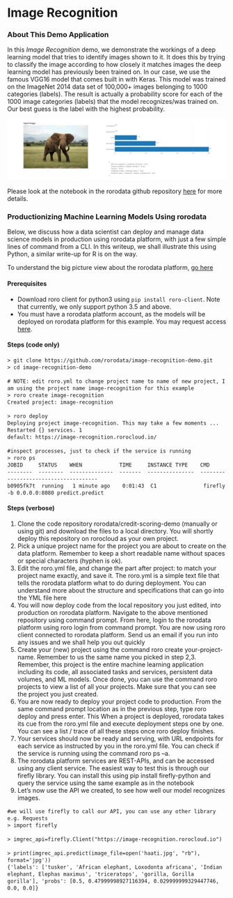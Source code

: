 # Image Recognition

### About This Demo Application
In this *Image Recognition* demo, we demonstrate the workings of a deep learning model that tries to identify images shown to it. It does this by trying to classify the image according to how closely it matches images the deep learning model has previously been trained on. In our case, we use the famous VGG16 model that comes built in with Keras. This model was trained on the ImageNet 2014 data set of 100,000+ images belonging to 1000 categories (labels). The result is actually a probability score for each of the 1000 image categories (labels) that the model recognizes/was trained on. Our best guess is the label with the highest probability. 

![alt-text](imrec.jpg)

Please look at the notebook in the rorodata github repository [here](https://github.com/rorodata/image-recognition-demo/blob/master/notebooks/Image_Recognition_NB.ipynb) for more details.

### Productionizing Machine Learning Models Using rorodata 
Below, we discuss how a data scientist can deploy and manage data science models in production using rorodata platform, with just a few simple lines of command from a CLI. In this writeup, we shall illustrate this using Python, a similar write-up for R is on the way. 

To understand the big picture view about the rorodata platform, [go here](https://github.com/rorodata/documents/blob/master/about-rorodata.md)


#### Prerequisites
- Download roro client for python3 using `pip install roro-client`. Note that currently, we only support python 3.5 and above.
- You must have a rorodata platform account, as the models will be deployed on rorodata platform for this example. You may request access [here](http://www.rorodata.com).

#### Steps (code only)
```
> git clone https://github.com/rorodata/image-recognition-demo.git
> cd image-recognition-demo

# NOTE: edit roro.yml to change project name to name of new project, I am using the project name image-recognition for this example
> roro create image-recognition
Created project: image-recognition

> roro deploy
Deploying project image-recognition. This may take a few moments ...
Restarted {} services. 1
default: https://image-recognition.rorocloud.io/

#inspect processes, just to check if the service is running
> roro ps
JOBID     STATUS    WHEN            TIME     INSTANCE TYPE    CMD
--------  --------  --------------  -------  ---------------  -------------------------------------
b0905fk7t  running   1 minute ago    0:01:43  C1               firefly -b 0.0.0.0:8080 predict.predict
```

#### Steps (verbose)
1.	Clone the code repository rorodata/credit-scoring-demo (manually or using git) and download the files to a local directory. You will shortly deploy this repository on rorocloud as your own project.
2.	Pick a unique project name for the project you are about to create on the data platform. Remember to keep a short readable name without spaces or special characters (hyphen is ok). 
3.	Edit the roro.yml file, and change the part after project: to match your project name exactly, and save it. The roro.yml is a simple text file that tells the rorodata platform what to do during deployment. You can understand more about the structure and specifications that can go into the YML file here 
4.	You will now deploy code from the local repository you just edited, into production on rorodata platform.  Navigate to the above mentioned repository using command prompt. From here, login to the rorodata platform using roro login from command prompt. You are now using roro client connected to rorodata platform. Send us an email if you run into any issues and we shall help you out quickly
5.	Create your (new) project using the command roro create your-project-name. Remember to us the same name you picked in step 2,3. Remember, this project is the entire machine learning application including its code, all associated tasks and services, persistent data volumes, and ML models. Once done, you can use the command roro projects to view a list of all your projects. Make sure that you can see the project you just created.
6.	You are now ready to deploy your project code to production. From the same command prompt location as in the previous step, type roro deploy and press enter. This When a project is deployed, rorodata takes its cue from the roro.yml file and execute deployment steps one by one. You can see a list / trace of all these steps once roro deploy finishes.
7.	Your services should now be ready and serving, with URL endpoints for each service as instructed by you in the roro.yml file.   You can check if the service is running using the command roro ps –a.  
8.	The rorodata platform services are REST-APIs, and can be accessed using any client service. The easiest way to test this is through our firefly library. You can install this using pip install firefly-python and query the service using the same example as in the notebook
9.	Let’s now use the API we created, to see how well our model recognizes images.
```
#we will use firefly to call our API, you can use any other library e.g. Requests
> import firefly

> imgrec_api=firefly.Client("https://image-recognition.rorocloud.io")

> print(imgrec_api.predict(image_file=open('haati.jpg', "rb"), format='jpg'))
{'labels': ['tusker', 'African elephant, Loxodonta africana', 'Indian elephant, Elephas maximus', 'triceratops', 'gorilla, Gorilla gorilla'], 'probs': [0.5, 0.47999998927116394, 0.029999999329447746, 0.0, 0.0]}
```
